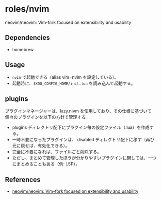 # roles/nvim
neovim/neovim: Vim-fork focused on extensibility and usability



## Dependencies
- homebrew



## Usage
- `nvim` で起動できる（alias vim=nvim を設定している）。
- 起動時に、`$XDG_CONFIG_HOME/init.lua` を読み込んで起動する。



## plugins
プラグインマネージャーは、lazy.nivm を使用しており、その仕様に基づいて個々のプラグインを以下の方針で管理する。

- plugins ディレクトリ配下にプラグイン毎の設定ファイル（.lua）を作成する。
- 一時不要になったプラグインは、 disabled ディレクトリ配下に移す（再び元に戻せば、有効化できる）。
- 完全に不要になれば、ファイルごと削除する。
- ただし、まとめて管理したほうが分かりやすいプラグインに関しては、一つにまとめることもある（例: LSP）。



## References
- [neovim/neovim: Vim-fork focused on extensibility and usability](https://github.com/neovim/neovim)

